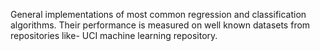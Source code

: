 General implementations of most common regression and classification algorithms. Their performance is measured on well known datasets from repositories like- UCI machine learning repository.